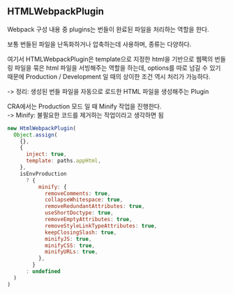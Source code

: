 ## HTMLWebpackPlugin

Webpack 구성 내용 중 plugins는 번들이 완료된 파일을 처리하는 역할을 한다.

보통 번들된 파일을 난독화하거나 압축하는데 사용하며, 종류는 다양하다.

여기서 HTMLWebpackPlugin은 template으로 지정한 html을 기반으로 웹팩의 번들링 파일을 묶은 html 파일을 서빙해주는 역할을 하는데, options를 따로 넘길 수 있기 때문에 Production / Development 일 때의 상이한 조건 역시 처리가 가능하다.

-> 정리: 생성된 번들 파일을 자동으로 로드한 HTML 파일을 생성해주는 Plugin

CRA에서는 Production 모드 일 때 Minify 작업을 진행한다.<br>
-> Minify: 불필요한 코드를 제거하는 작업이라고 생각하면 됨

```javascript
new HtmlWebpackPlugin(
  Object.assign(
    {},
    {
      inject: true,
      template: paths.appHtml,
    },
    isEnvProduction
      ? {
          minify: {
            removeComments: true,
            collapseWhitespace: true,
            removeRedundantAttributes: true,
            useShortDoctype: true,
            removeEmptyAttributes: true,
            removeStyleLinkTypeAttributes: true,
            keepClosingSlash: true,
            minifyJS: true,
            minifyCSS: true,
            minifyURLs: true,
          },
        }
      : undefined
  )
)
```

